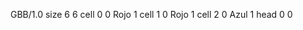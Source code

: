 <gs-board> GBB/1.0
size 6 6
cell 0 0 Rojo 1 
cell 1 0 Rojo 1 
cell 2 0 Azul 1 
head 0 0
 </gs-board>